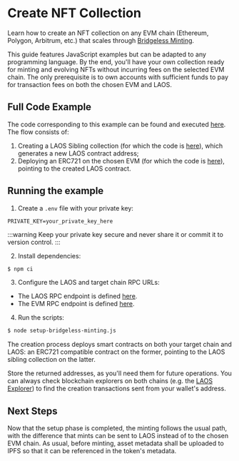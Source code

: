 # Create NFT Collection

Learn how to create an NFT collection on any EVM chain (Ethereum, Polygon, Arbitrum, etc.) that scales through [Bridgeless Minting](/learn/bridgeless-minting/introduction).

This guide features JavaScript examples but can be adapted to any programming language. By the end, you'll have your own collection ready for minting and evolving NFTs without incurring fees on the selected EVM chain. The only prerequisite is to own accounts with sufficient funds to pay for transaction fees on both the chosen EVM and LAOS.

## Full Code Example

The code corresponding to this example can be found and executed [here](https://github.com/freeverseio/laos-examples/blob/main/setup-bridgeless-minting.js).
The flow consists of:

1. Creating a LAOS Sibling collection (for which the code is [here](https://github.com/freeverseio/laos-examples/blob/main/create-laos-collection.js)), which generates a new LAOS contract address;
2. Deploying an ERC721 on the chosen EVM (for which the code is [here](https://github.com/freeverseio/laos-examples/blob/main/deploy721.js)), pointing to the created LAOS contract.


## Running the example

1. Create a `.env` file with your private key:

```
PRIVATE_KEY=your_private_key_here
```

:::warning
Keep your private key secure and never share it or commit it to version control.
:::


2. Install dependencies:

```bash
$ npm ci
```

3.  Configure the LAOS and target chain RPC URLs:

* The LAOS RPC endpoint is defined [here](https://github.com/freeverseio/laos-examples/blob/main/setup-bridgeless-minting.js#L21).
* The EVM RPC endpoint is defined [here](https://github.com/freeverseio/laos-examples/blob/main/setup-bridgeless-minting.js#L18).

4. Run the scripts:

```bash
$ node setup-bridgeless-minting.js
```

The creation process deploys smart contracts on both your target chain and LAOS: an ERC721 compatible contract on the former, pointing to the
LAOS sibling collection on the latter.

Store the returned addresses, as you'll need them for future operations. You can always check blockchain explorers on both chains (e.g. the [LAOS Explorer](https://blockscout.laos.laosfoundation.io/))
to find the creation transactions sent from your wallet's address.


## Next Steps

Now that the setup phase is completed, the minting follows the usual path, with the difference that mints can be sent to LAOS instead of to the chosen EVM chain. 
As usual, before minting, asset metadata shall be uploaded to IPFS so that it can be referenced in the token's metadata.